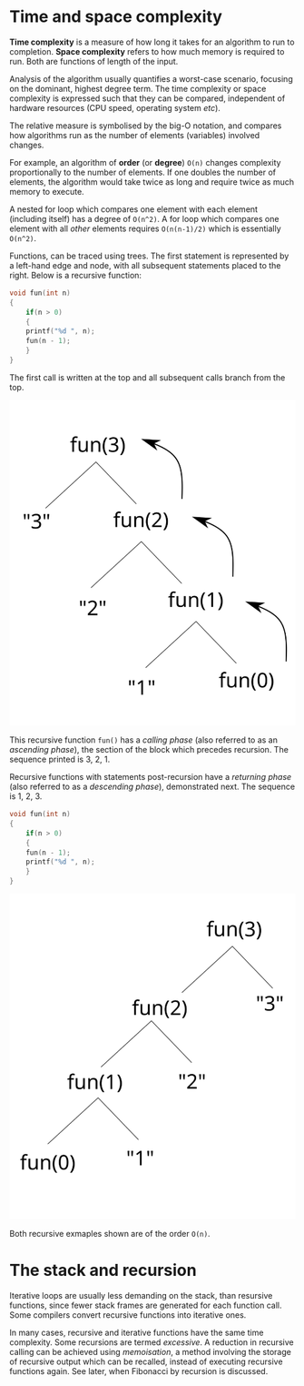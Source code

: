 # Time and space complexity #
**Time complexity** is a measure of how long it takes for an algorithm to run to completion. **Space complexity** refers to how much memory is required to run. Both are functions of length of the input.

Analysis of the algorithm usually quantifies a worst-case scenario, focusing on the dominant, highest degree term. The time complexity or space complexity is expressed such that they can be compared, independent of hardware resources (CPU speed, operating system _etc_).

The relative measure is symbolised by the big-O notation, and compares how algorithms run as the number of elements (variables) involved changes.

For example, an algorithm of **order** (or **degree**) `O(n)` changes complexity proportionally to the number of elements. If one doubles the number of elements, the algorithm would take twice as long and require twice as much memory to execute.

A nested for loop which compares one element with each element (including itself) has a degree of `O(n^2)`. A for loop which compares one element with all _other_ elements requires `O(n(n-1)/2)` which is essentially `O(n^2)`.

Functions, can be traced using trees. The first statement is represented by a left-hand edge and node, with all subsequent statements placed to the right. Below is a recursive function:

```C++
void fun(int n)
{
	if(n > 0)
	{
	printf("%d ", n);	
	fun(n - 1);
	}
}
```

The first call is written at the top and all subsequent calls branch from the top.

![](/images/recursiveTracing.svg)

This recursive function `fun()` has a _calling phase_ (also referred to as an _ascending phase_), the section of the block which precedes recursion. The sequence printed is 3, 2, 1.

Recursive functions with statements post-recursion have a _returning phase_ (also referred to as a _descending phase_), demonstrated next. The sequence is 1, 2, 3.

```C++
void fun(int n)
{
	if(n > 0)
	{	
	fun(n - 1);
	printf("%d ", n);
	}
}
```

![](/images/recursiveTracing2.svg)

Both recursive exmaples shown are of the order `O(n)`.

# The stack and recursion #
Iterative loops are usually less demanding on the stack, than resursive functions, since fewer stack frames are generated for each function call. Some compilers convert recursive functions into iterative ones.

In many cases, recursive and iterative functions have the same time complexity. Some recursions are termed _excessive_. A reduction in recursive calling can be achieved using _memoisation_, a method involving the storage of recursive output which can be recalled, instead of executing recursive functions again. See later, when Fibonacci by recursion is discussed.